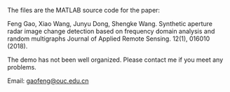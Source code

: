 The files are the MATLAB source code for the paper:

Feng Gao, Xiao Wang, Junyu Dong, Shengke Wang. 
Synthetic aperture radar image change detection based on frequency domain analysis and random multigraphs
Journal of Applied Remote Sensing. 12(1), 016010 (2018).

The demo has not been well organized. 
Please contact me if you meet any problems.

Email: gaofeng@ouc.edu.cn

